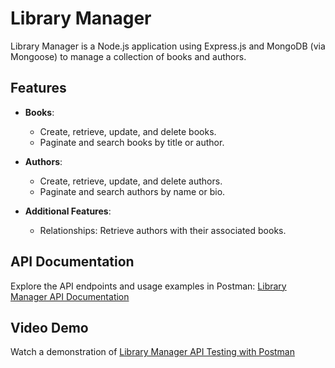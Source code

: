 # Library Manager

Library Manager is a Node.js application using Express.js and MongoDB (via Mongoose) to manage a collection of books and authors.

## Features

- **Books**:
  - Create, retrieve, update, and delete books.
  - Paginate and search books by title or author.

- **Authors**:
  - Create, retrieve, update, and delete authors.
  - Paginate and search authors by name or bio.

- **Additional Features**:
  - Relationships: Retrieve authors with their associated books.

## API Documentation

Explore the API endpoints and usage examples in Postman:
[Library Manager API Documentation](https://documenter.getpostman.com/view/34627138/2sA3dsnuKj)

## Video Demo

Watch a demonstration of [Library Manager API Testing with Postman](https://youtu.be/mgICE_Hh-sU)
